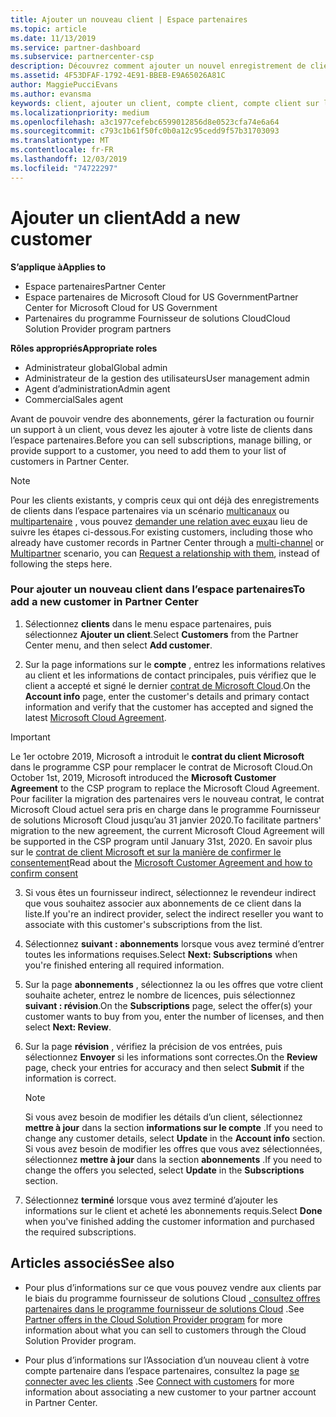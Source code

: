 ```yaml
---
title: Ajouter un nouveau client | Espace partenaires
ms.topic: article
ms.date: 11/13/2019
ms.service: partner-dashboard
ms.subservice: partnercenter-csp
description: Découvrez comment ajouter un nouvel enregistrement de client dans l’espace partenaires. Vous pouvez ensuite vendre les abonnements des clients, gérer la facturation ou fournir un support technique.
ms.assetid: 4F53DFAF-1792-4E91-BBEB-E9A65026A81C
author: MaggiePucciEvans
ms.author: evansma
keywords: client, ajouter un client, compte client, compte client sur l'Espace partenaires, clients, ajouter des clients, créer un compte client
ms.localizationpriority: medium
ms.openlocfilehash: a3c1977cefebc6599012856d8e0523cfa74e6a64
ms.sourcegitcommit: c793c1b61f50fc0b0a12c95cedd9f57b31703093
ms.translationtype: MT
ms.contentlocale: fr-FR
ms.lasthandoff: 12/03/2019
ms.locfileid: "74722297"
---
```

# <a name="add-a-new-customer"></a><span data-ttu-id="2ea13-105">Ajouter un client</span><span class="sxs-lookup"><span data-stu-id="2ea13-105">Add a new customer</span></span>

<span data-ttu-id="2ea13-106">**S’applique à**</span><span class="sxs-lookup"><span data-stu-id="2ea13-106">**Applies to**</span></span>

- <span data-ttu-id="2ea13-107">Espace partenaires</span><span class="sxs-lookup"><span data-stu-id="2ea13-107">Partner Center</span></span>
- <span data-ttu-id="2ea13-108">Espace partenaires de Microsoft Cloud for US Government</span><span class="sxs-lookup"><span data-stu-id="2ea13-108">Partner Center for Microsoft Cloud for US Government</span></span>
- <span data-ttu-id="2ea13-109">Partenaires du programme Fournisseur de solutions Cloud</span><span class="sxs-lookup"><span data-stu-id="2ea13-109">Cloud Solution Provider program partners</span></span>

<span data-ttu-id="2ea13-110">**Rôles appropriés**</span><span class="sxs-lookup"><span data-stu-id="2ea13-110">**Appropriate roles**</span></span>

- <span data-ttu-id="2ea13-111">Administrateur global</span><span class="sxs-lookup"><span data-stu-id="2ea13-111">Global admin</span></span>
- <span data-ttu-id="2ea13-112">Administrateur de la gestion des utilisateurs</span><span class="sxs-lookup"><span data-stu-id="2ea13-112">User management admin</span></span>
- <span data-ttu-id="2ea13-113">Agent d’administration</span><span class="sxs-lookup"><span data-stu-id="2ea13-113">Admin agent</span></span>
- <span data-ttu-id="2ea13-114">Commercial</span><span class="sxs-lookup"><span data-stu-id="2ea13-114">Sales agent</span></span>


<span data-ttu-id="2ea13-115">Avant de pouvoir vendre des abonnements, gérer la facturation ou fournir un support à un client, vous devez les ajouter à votre liste de clients dans l’espace partenaires.</span><span class="sxs-lookup"><span data-stu-id="2ea13-115">Before you can sell subscriptions, manage billing, or provide support to a customer, you need to add them to your list of customers in Partner  Center.</span></span>

>[!NOTE]
><span data-ttu-id="2ea13-116">Pour les clients existants, y compris ceux qui ont déjà des enregistrements de clients dans l’espace partenaires via un scénario [multicanaux](multichannel.md) ou [multipartenaire](multipartner.md) , vous pouvez [demander une relation avec eux](request-a-relationship-with-a-customer.md)au lieu de suivre les étapes ci-dessous.</span><span class="sxs-lookup"><span data-stu-id="2ea13-116">For existing customers, including those who already have customer records in Partner Center through a [multi-channel](multichannel.md) or [Multipartner](multipartner.md) scenario, you can [Request a relationship with them](request-a-relationship-with-a-customer.md), instead of following the steps here.</span></span>

### <a name="to-add-a-new-customer-in-partner-center"></a><span data-ttu-id="2ea13-117">Pour ajouter un nouveau client dans l’espace partenaires</span><span class="sxs-lookup"><span data-stu-id="2ea13-117">To add a new customer in Partner Center</span></span>

1. <span data-ttu-id="2ea13-118">Sélectionnez **clients** dans le menu espace partenaires, puis sélectionnez **Ajouter un client**.</span><span class="sxs-lookup"><span data-stu-id="2ea13-118">Select **Customers** from the Partner Center menu, and then select **Add customer**.</span></span>

2. <span data-ttu-id="2ea13-119">Sur la page informations sur le **compte** , entrez les informations relatives au client et les informations de contact principales, puis vérifiez que le client a accepté et signé le dernier [contrat de Microsoft Cloud](agreements.md).</span><span class="sxs-lookup"><span data-stu-id="2ea13-119">On the **Account info** page, enter the customer's details and primary contact information and verify that the customer has accepted and signed the latest [Microsoft Cloud Agreement](agreements.md).</span></span>

>[!IMPORTANT] 
> <span data-ttu-id="2ea13-120">Le 1er octobre 2019, Microsoft a introduit le **contrat du client Microsoft** dans le programme CSP pour remplacer le contrat de Microsoft Cloud.</span><span class="sxs-lookup"><span data-stu-id="2ea13-120">On October 1st, 2019, Microsoft introduced the **Microsoft Customer Agreement** to the CSP program to replace the Microsoft Cloud Agreement.</span></span> <span data-ttu-id="2ea13-121">Pour faciliter la migration des partenaires vers le nouveau contrat, le contrat Microsoft Cloud actuel sera pris en charge dans le programme Fournisseur de solutions Microsoft Cloud jusqu’au 31 janvier 2020.</span><span class="sxs-lookup"><span data-stu-id="2ea13-121">To facilitate partners' migration to the new agreement, the current Microsoft Cloud Agreement will be supported in the CSP program until January 31st, 2020.</span></span> <span data-ttu-id="2ea13-122">En savoir plus sur le [contrat de client Microsoft et sur la manière de confirmer le consentement](confirm-customer-agreement.md)</span><span class="sxs-lookup"><span data-stu-id="2ea13-122">Read about the [Microsoft Customer Agreement and how to confirm consent](confirm-customer-agreement.md)</span></span>
  
3. <span data-ttu-id="2ea13-123">Si vous êtes un fournisseur indirect, sélectionnez le revendeur indirect que vous souhaitez associer aux abonnements de ce client dans la liste.</span><span class="sxs-lookup"><span data-stu-id="2ea13-123">If you're an indirect provider, select the indirect reseller you want to associate with this customer's subscriptions from the list.</span></span>

4. <span data-ttu-id="2ea13-124">Sélectionnez **suivant : abonnements** lorsque vous avez terminé d’entrer toutes les informations requises.</span><span class="sxs-lookup"><span data-stu-id="2ea13-124">Select **Next: Subscriptions** when you're finished entering all required information.</span></span>

5. <span data-ttu-id="2ea13-125">Sur la page **abonnements** , sélectionnez la ou les offres que votre client souhaite acheter, entrez le nombre de licences, puis sélectionnez **suivant : révision**.</span><span class="sxs-lookup"><span data-stu-id="2ea13-125">On the **Subscriptions** page, select the offer(s) your customer wants to buy from you, enter the number of licenses, and then select **Next: Review**.</span></span>

6. <span data-ttu-id="2ea13-126">Sur la page **révision** , vérifiez la précision de vos entrées, puis sélectionnez **Envoyer** si les informations sont correctes.</span><span class="sxs-lookup"><span data-stu-id="2ea13-126">On the **Review** page, check your entries for accuracy and then select **Submit** if the information is correct.</span></span>

    >[!NOTE]
    ><span data-ttu-id="2ea13-127">Si vous avez besoin de modifier les détails d’un client, sélectionnez **mettre à jour** dans la section **informations sur le compte** .</span><span class="sxs-lookup"><span data-stu-id="2ea13-127">If you need to change any customer details, select **Update** in the **Account info** section.</span></span> <span data-ttu-id="2ea13-128">Si vous avez besoin de modifier les offres que vous avez sélectionnées, sélectionnez **mettre à jour** dans la section **abonnements** .</span><span class="sxs-lookup"><span data-stu-id="2ea13-128">If you need to change the offers you selected, select **Update** in the **Subscriptions** section.</span></span>

7. <span data-ttu-id="2ea13-129">Sélectionnez **terminé** lorsque vous avez terminé d’ajouter les informations sur le client et acheté les abonnements requis.</span><span class="sxs-lookup"><span data-stu-id="2ea13-129">Select **Done** when you've finished adding the customer information and purchased the required subscriptions.</span></span>

## <a name="see-also"></a><span data-ttu-id="2ea13-130">Articles associés</span><span class="sxs-lookup"><span data-stu-id="2ea13-130">See also</span></span>

- <span data-ttu-id="2ea13-131">Pour plus d’informations sur ce que vous pouvez vendre aux clients par le biais du programme fournisseur de solutions Cloud [, consultez offres partenaires dans le programme fournisseur de solutions Cloud](csp-offers.md) .</span><span class="sxs-lookup"><span data-stu-id="2ea13-131">See [Partner offers in the Cloud Solution Provider program](csp-offers.md) for more information about what you can sell to customers through the Cloud Solution Provider program.</span></span>

- <span data-ttu-id="2ea13-132">Pour plus d’informations sur l’Association d’un nouveau client à votre compte partenaire dans l’espace partenaires, consultez la page [se connecter avec les clients](customer-accounts.md) .</span><span class="sxs-lookup"><span data-stu-id="2ea13-132">See [Connect with customers](customer-accounts.md) for more information about associating a new customer to your partner account in Partner Center.</span></span>